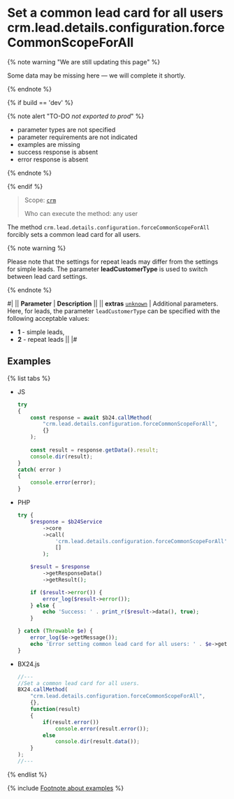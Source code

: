 # Set a common lead card for all users crm.lead.details.configuration.forceCommonScopeForAll

{% note warning "We are still updating this page" %}

Some data may be missing here — we will complete it shortly.

{% endnote %}

{% if build == 'dev' %}

{% note alert "TO-DO _not exported to prod_" %}

- parameter types are not specified
- parameter requirements are not indicated
- examples are missing
- success response is absent
- error response is absent

{% endnote %}

{% endif %}

> Scope: [`crm`](../../../scopes/permissions.md)
>
> Who can execute the method: any user

The method `crm.lead.details.configuration.forceCommonScopeForAll` forcibly sets a common lead card for all users.

{% note warning %}

Please note that the settings for repeat leads may differ from the settings for simple leads. The parameter **leadCustomerType** is used to switch between lead card settings.

{% endnote %}

#|
|| **Parameter** | **Description** ||
|| **extras**
[`unknown`](../../../data-types.md) | Additional parameters. Here, for leads, the parameter `leadCustomerType` can be specified with the following acceptable values:

- **1** - simple leads,
- **2** - repeat leads 
  ||
|#

## Examples

{% list tabs %}

- JS

    ```js
    try
    {
    	const response = await $b24.callMethod(
    		"crm.lead.details.configuration.forceCommonScopeForAll",
    		{}
    	);
    	
    	const result = response.getData().result;
    	console.dir(result);
    }
    catch( error )
    {
    	console.error(error);
    }
    ```

- PHP

    ```php
    try {
        $response = $b24Service
            ->core
            ->call(
                'crm.lead.details.configuration.forceCommonScopeForAll',
                []
            );
    
        $result = $response
            ->getResponseData()
            ->getResult();
    
        if ($result->error()) {
            error_log($result->error());
        } else {
            echo 'Success: ' . print_r($result->data(), true);
        }
    
    } catch (Throwable $e) {
        error_log($e->getMessage());
        echo 'Error setting common lead card for all users: ' . $e->getMessage();
    }
    ```

- BX24.js

    ```js
    //---
    //Set a common lead card for all users.
    BX24.callMethod(
        "crm.lead.details.configuration.forceCommonScopeForAll",
        {},
        function(result)
        {
            if(result.error())
                console.error(result.error());
            else
                console.dir(result.data());
        }
    );
    //---
    ```

{% endlist %}

{% include [Footnote about examples](../../../../_includes/examples.md) %}